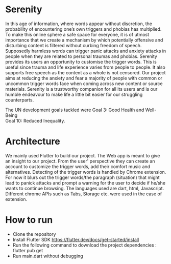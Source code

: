 # Serenity
In this age of information, where words appear without discretion, the probability of encountering one’s own triggers and phobias has multiplied. To make this online sphere a safe space for everyone, it is of utmost importance that we create a mechanism by which potentially offensive and disturbing content is filtered without curbing freedom of speech. Supposedly harmless words can trigger panic attacks and anxiety attacks in people when they are related to personal traumas and phobias. Serenity provides its users an opportunity to customise the trigger words. This is useful since trauma and life experience varies from people to people. It also supports free speech as the content as a whole is not censored. Our project aims at reducing the anxiety and fear a majority of people with common or uncommon trigger words face when coming across new content or source materials. Serenity is a trustworthy companion for all its users and is our humble endeavour to make life a little bit easier for our struggling counterparts.

The UN development goals tackled were 
Goal 3: Good Health and Well-Being  
Goal 10: Reduced Inequality.

# Architecture
We mainly used Flutter to build our project. The Web app is meant to give an insight to our project. From the user' perspective they can create an account to customize the trigger words, add their comfort music and alternatives. Detecting of the trigger words is handled by Chrome extension. For now it blurs out the trigger words/the paragraph (situation) that might lead to panick attacks and prompt a warning for the user to decide if he/she wants to continue browsing.
The languages used are dart, html, Javascript. Different chrome APIs such as Tabs, Storage etc. were used in the case of extension.

# How to run
- Clone the repository
- Install Flutter SDK  https://flutter.dev/docs/get-started/install
- Run the following command to download the project dependencies :
    flutter pub get
- Run main.dart without debugging



